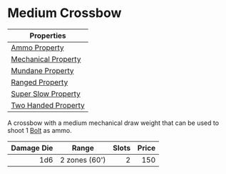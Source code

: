 # Medium Crossbow

| Properties                                                                  |
| --------------------------------------------------------------------------- |
| [Ammo Property](../../Weapon%20Properties/Ammo%20Property.md)               |
| [Mechanical Property](../../Weapon%20Properties/Mechanical%20Property.md)   |
| [Mundane Property](../../Material%20Properties/Mundane%20Property.md)       |
| [Ranged Property](../../Weapon%20Properties/Ranged%20Property.md)           |
| [Super Slow Property](../../Weapon%20Properties/Super%20Slow%20Property.md)               |
| [Two Handed Property](../../Weapon%20Properties/Two%20Handed%20Property.md) |

A crossbow with a medium mechanical draw weight that can be used to shoot 1 [Bolt](../Ammo/Bolt.md) as ammo.

| Damage Die | Range         | Slots | Price |
| ---------: | ------------- | ----: | ----: |
|        1d6 | 2 zones (60') |     2 |   150 |
